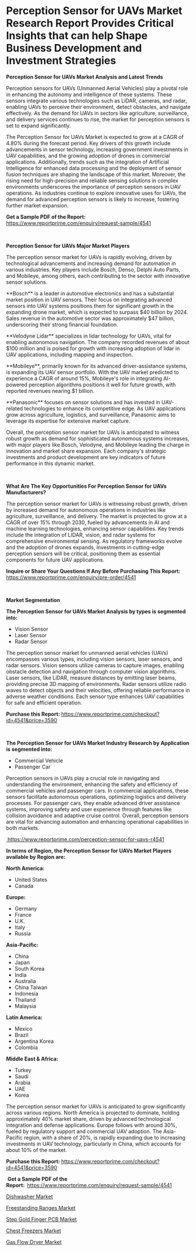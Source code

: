 <p><h1>Perception Sensor for UAVs Market Research Report Provides Critical Insights that can help Shape Business Development and Investment Strategies</h1></p><p><strong>Perception Sensor for UAVs Market Analysis and Latest Trends</strong></p>
<p><p>Perception sensors for UAVs (Unmanned Aerial Vehicles) play a pivotal role in enhancing the autonomy and intelligence of these systems. These sensors integrate various technologies such as LiDAR, cameras, and radar, enabling UAVs to perceive their environment, detect obstacles, and navigate effectively. As the demand for UAVs in sectors like agriculture, surveillance, and delivery services continues to rise, the market for perception sensors is set to expand significantly.</p><p>The Perception Sensor for UAVs Market is expected to grow at a CAGR of 4.80% during the forecast period. Key drivers of this growth include advancements in sensor technology, increasing government investments in UAV capabilities, and the growing adoption of drones in commercial applications. Additionally, trends such as the integration of Artificial Intelligence for enhanced data processing and the deployment of sensor fusion techniques are shaping the landscape of this market. Moreover, the rising need for high-precision and reliable sensing solutions in complex environments underscores the importance of perception sensors in UAV operations. As industries continue to explore innovative uses for UAVs, the demand for advanced perception sensors is likely to increase, fostering further market expansion.</p></p>
<p><strong>Get a Sample PDF of the Report:&nbsp;</strong> <a href="https://www.reportprime.com/enquiry/request-sample/4541?utm_campaign=1572&utm_medium=2&utm_source=Github&utm_content=ia&utm_term=28102024&utm_id=perception-sensor-for-uavs">https://www.reportprime.com/enquiry/request-sample/4541</a></p>
<p>&nbsp;</p>
<p><strong>Perception Sensor for UAVs Major Market Players</strong></p>
<p><p>The perception sensor market for UAVs is rapidly evolving, driven by technological advancements and increasing demand for automation in various industries. Key players include Bosch, Denso, Delphi Auto Parts, and Mobileye, among others, each contributing to the sector with innovative sensor solutions.</p><p>**Bosch** is a leader in automotive electronics and has a substantial market position in UAV sensors. Their focus on integrating advanced sensors into UAV systems positions them for significant growth in the expanding drone market, which is expected to surpass $40 billion by 2024. Sales revenue in the automotive sector was approximately $47 billion, underscoring their strong financial foundation.</p><p>**Velodyne Lidar** specializes in lidar technology for UAVs, vital for enabling autonomous navigation. The company recorded revenues of about $100 million and is poised for growth with increasing adoption of lidar in UAV applications, including mapping and inspection.</p><p>**Mobileye**, primarily known for its advanced driver-assistance systems, is expanding its UAV sensor portfolio. With the UAV market predicted to experience a CAGR of around 15%, Mobileye's role in integrating AI-powered perception algorithms positions it well for future growth, with reported revenues nearing $1 billion.</p><p>**Panasonic** focuses on sensor solutions and has invested in UAV-related technologies to enhance its competitive edge. As UAV applications grow across agriculture, logistics, and surveillance, Panasonic aims to leverage its expertise for extensive market capture.</p><p>Overall, the perception sensor market for UAVs is anticipated to witness robust growth as demand for sophisticated autonomous systems increases, with major players like Bosch, Velodyne, and Mobileye leading the charge in innovation and market share expansion. Each company's strategic investments and product development are key indicators of future performance in this dynamic market.</p></p>
<p>&nbsp;</p>
<p><strong>What Are The Key Opportunities For Perception Sensor for UAVs Manufacturers?</strong></p>
<p><p>The perception sensor market for UAVs is witnessing robust growth, driven by increased demand for autonomous operations in industries like agriculture, surveillance, and delivery. The market is projected to grow at a CAGR of over 15% through 2030, fueled by advancements in AI and machine learning technologies, enhancing sensor capabilities. Key trends include the integration of LIDAR, vision, and radar systems for comprehensive environmental sensing. As regulatory frameworks evolve and the adoption of drones expands, investments in cutting-edge perception sensors will be critical, positioning them as essential components for future UAV applications.</p></p>
<p><strong>Inquire or Share Your Questions If Any Before Purchasing This Report:</strong> <a href="https://www.reportprime.com/enquiry/pre-order/4541?utm_campaign=1572&utm_medium=2&utm_source=Github&utm_content=ia&utm_term=28102024&utm_id=perception-sensor-for-uavs">https://www.reportprime.com/enquiry/pre-order/4541</a></p>
<p>&nbsp;</p>
<p><strong>Market Segmentation</strong></p>
<p><strong>The Perception Sensor for UAVs Market Analysis by types is segmented into:</strong></p>
<p><ul><li>Vision Sensor</li><li>Laser Sensor</li><li>Radar Sensor</li></ul></p>
<p><p>The perception sensor market for unmanned aerial vehicles (UAVs) encompasses various types, including vision sensors, laser sensors, and radar sensors. Vision sensors utilize cameras to capture images, enabling obstacle detection and navigation through computer vision algorithms. Laser sensors, like LiDAR, measure distances by emitting laser beams, providing precise 3D mapping of environments. Radar sensors utilize radio waves to detect objects and their velocities, offering reliable performance in adverse weather conditions. Each sensor type enhances UAV capabilities for safe and efficient operation.</p></p>
<p><strong>Purchase this Report:&nbsp;</strong><a href="https://www.reportprime.com/checkout?id=4541&price=3590&utm_campaign=1572&utm_medium=2&utm_source=Github&utm_content=ia&utm_term=28102024&utm_id=perception-sensor-for-uavs">https://www.reportprime.com/checkout?id=4541&price=3590</a></p>
<p>&nbsp;</p>
<p><strong>The Perception Sensor for UAVs Market Industry Research by Application is segmented into:</strong></p>
<p><ul><li>Commercial Vehicle</li><li>Passenger Car</li></ul></p>
<p><p>Perception sensors in UAVs play a crucial role in navigating and understanding the environment, enhancing the safety and efficiency of commercial vehicles and passenger cars. In commercial applications, these sensors facilitate autonomous operations, optimizing logistics and delivery processes. For passenger cars, they enable advanced driver assistance systems, improving safety and user experience through features like collision avoidance and adaptive cruise control. Overall, perception sensors are vital for advancing automation and enhancing operational capabilities in both markets.</p></p>
<p><a href="https://www.reportprime.com/perception-sensor-for-uavs-r4541?utm_campaign=1572&utm_medium=2&utm_source=Github&utm_content=ia&utm_term=28102024&utm_id=perception-sensor-for-uavs">&nbsp;https://www.reportprime.com/perception-sensor-for-uavs-r4541</a></p>
<p><strong>In terms of Region, the Perception Sensor for UAVs Market Players available by Region are:</strong></p>
<p>
    <p> <strong> North America: </strong>
        <ul>
            <li>United States</li>
            <li>Canada</li>
        </ul>
        </p> 
    <p> <strong> Europe: </strong>
        <ul>
            <li>Germany</li>
            <li>France</li>
            <li>U.K.</li>
            <li>Italy</li>
            <li>Russia</li>
        </ul>
        </p> 
    <p> <strong> Asia-Pacific: </strong>
        <ul>
            <li>China</li>
            <li>Japan</li>
            <li>South Korea</li>
            <li>India</li>
            <li>Australia</li>
            <li>China Taiwan</li>
            <li>Indonesia</li>
            <li>Thailand</li>
            <li>Malaysia</li>
        </ul>
        </p> 
    <p> <strong> Latin America: </strong>
        <ul>
            <li>Mexico</li>
            <li>Brazil</li>
            <li>Argentina Korea</li>
            <li>Colombia</li>
        </ul>
        </p> 
    <p> <strong> Middle East & Africa: </strong>
        <ul>
            <li>Turkey</li>
            <li>Saudi</li>
            <li>Arabia</li>
            <li>UAE</li>
            <li>Korea</li>
        </ul>
    </p>
    </p>
<p><p>The perception sensor market for UAVs is anticipated to grow significantly across various regions. North America is projected to dominate, holding approximately 40% market share, driven by advanced technological integration and defense applications. Europe follows with around 30%, fueled by regulatory support and commercial UAV adoption. The Asia-Pacific region, with a share of 20%, is rapidly expanding due to increasing investments in UAV technology, particularly in China, which accounts for about 10% of the market.</p></p>
<p><strong>Purchase this Report: </strong><a href="https://www.reportprime.com/checkout?id=4541&price=3590&utm_campaign=1572&utm_medium=2&utm_source=Github&utm_content=ia&utm_term=28102024&utm_id=perception-sensor-for-uavs">https://www.reportprime.com/checkout?id=4541&price=3590</a></p>
<p>&nbsp;<strong>Get a Sample PDF of the Report:&nbsp;&nbsp;</strong><a href="https://www.reportprime.com/enquiry/request-sample/4541?utm_campaign=1572&utm_medium=2&utm_source=Github&utm_content=ia&utm_term=28102024&utm_id=perception-sensor-for-uavs">https://www.reportprime.com/enquiry/request-sample/4541</a></p>
<p><strong></strong></p>
<p><p><a href="https://www.linkedin.com/pulse/opportunities-challenges-dishwasher-market-strategic-insights-ubqqf?trk=public_post_embed_feed-article-content&utm_campaign=1572&utm_medium=2&utm_source=Github&utm_content=ia&utm_term=28102024&utm_id=perception-sensor-for-uavs">Dishwasher Market</a></p><p><a href="https://www.linkedin.com/pulse/freestanding-ranges-market-ecosystem-competitive-landscape-83mtf?trk=public_post_embed_feed-article-content&utm_campaign=1572&utm_medium=2&utm_source=Github&utm_content=ia&utm_term=28102024&utm_id=perception-sensor-for-uavs">Freestanding Ranges Market</a></p><p><a href="https://github.com/mahnoor2003/Market-Research-Report-List-6/blob/main/step-gold-finger-pcb-market.md?utm_campaign=1572&utm_medium=2&utm_source=Github&utm_content=ia&utm_term=28102024&utm_id=perception-sensor-for-uavs">Step Gold Finger PCB Market</a></p><p><a href="https://www.linkedin.com/pulse/strategic-roadmap-global-chest-freezers-market-insights-opportunities-zz7bc?utm_campaign=1572&utm_medium=2&utm_source=Github&utm_content=ia&utm_term=28102024&utm_id=perception-sensor-for-uavs">Chest Freezers Market</a></p><p><a href="https://www.linkedin.com/pulse/global-gas-flow-dryer-market-focus-product-type-itype-ii-djkqf?trk=public_post_embed_feed-article-content&utm_campaign=1572&utm_medium=2&utm_source=Github&utm_content=ia&utm_term=28102024&utm_id=perception-sensor-for-uavs">Gas Flow Dryer Market</a></p></p>